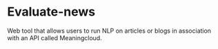 # Evaluate-news
Web tool that allows users to run NLP on articles or blogs in association with an API called Meaningcloud.
